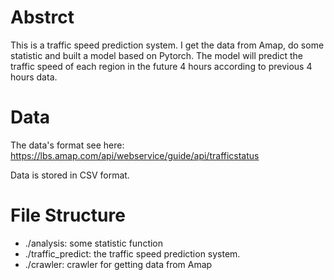 # Abstrct

This is a traffic speed prediction system. I get the data from Amap, do some statistic and built a model based on Pytorch. The model will predict the traffic speed of each region in the future 4 hours according to previous 4 hours data.



# Data

The data's format see here: https://lbs.amap.com/api/webservice/guide/api/trafficstatus

Data is stored in CSV format.



# File Structure

- ./analysis: some statistic function
- ./traffic_predict: the traffic speed prediction system. 
- ./crawler: crawler for getting data from Amap

